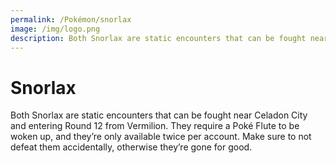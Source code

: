 ```yaml
---
permalink: /Pokémon/snorlax
image: /img/logo.png
description: Both Snorlax are static encounters that can be fought near Celadon City and entering Round 12 from Vermilion. They require a Poké Flute to be woken up, and they’re only available twice per account. Make sure to not defeat them accidentally, otherwise they’re gone for good.
---
```


# Snorlax

Both Snorlax are static encounters that can be fought near Celadon City and
entering Round 12 from Vermilion. They require a Poké Flute to be woken up, and
they’re only available twice per account. Make sure to not defeat them
accidentally, otherwise they’re gone for good.
